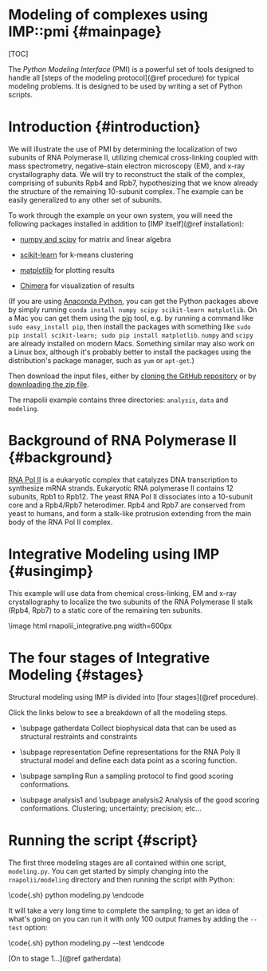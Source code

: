 Modeling of complexes using IMP::pmi {#mainpage}
====================================

[TOC]

The _Python Modeling Interface_ (PMI) is a powerful set of tools designed
to handle all [steps of the modeling protocol](@ref procedure) for
typical modeling problems. It is designed to be used by writing a set of
Python scripts.

# Introduction {#introduction}

We will illustrate the use of PMI by determining the localization of two
subunits of RNA Polymerase II, utilizing chemical cross-linking coupled with
mass spectrometry, negative-stain electron microscopy (EM), and x-ray
crystallography data. We will try
to reconstruct the stalk of the complex, comprising of subunits Rpb4 and Rpb7,
hypothesizing that we know already the structure of the remaining 10-subunit
complex. The example can be easily generalized to any other set of subunits.

To work through the example on your own system, you will need the following
packages installed in addition to [IMP itself](@ref installation):

- [numpy and scipy](http://www.scipy.org/scipylib/download.html)
  for matrix and linear algebra

- [scikit-learn](http://scikit-learn.org/stable/install.html)
  for k-means clustering

- [matplotlib](http://matplotlib.org/downloads.html)
  for plotting results

- [Chimera](https://www.cgl.ucsf.edu/chimera/download.html)
  for visualization of results

(If you are using [Anaconda Python](https://www.anaconda.com/download/),
you can get the Python packages above by simply running
`conda install numpy scipy scikit-learn matplotlib`.
On a Mac you can get them using the
[pip](https://pypi.python.org/pypi/pip) tool, e.g. by running a command like
`sudo easy_install pip`, then install the packages with something like
`sudo pip install scikit-learn; sudo pip install matplotlib`. `numpy` and `scipy` are already installed on modern Macs. Something
similar may also work on a Linux box, although it's probably better to install
the packages using the distribution's package manager, such as `yum` or
`apt-get`.)

Then download the input files, either by 
[cloning the GitHub repository](https://github.com/salilab/imp_tutorial/tree/master)
or by [downloading the zip file](https://github.com/salilab/imp_tutorial/archive/master.zip).

The rnapolii example contains three directories: `analysis`, `data` and
`modeling`.

# Background of RNA Polymerase II {#background}

[RNA Pol II](http://en.wikipedia.org/wiki/RNA_polymerase_II) is a eukaryotic complex that catalyzes DNA transcription to synthesize mRNA strands.  Eukaryotic RNA polymerase II contains 12 subunits, Rpb1 to Rpb12. The yeast RNA Pol II dissociates into a 10-subunit core and a Rpb4/Rpb7 heterodimer. Rpb4 and Rpb7 are conserved from yeast to humans, and form a stalk-like protrusion extending from the main body of the RNA Pol II complex.


# Integrative Modeling using IMP {#usingimp}

This example will use data from chemical cross-linking, EM and x-ray crystallography to localize the two subunits of the RNA Polymerase II stalk (Rpb4, Rpb7) to a static core of the remaining ten subunits.  

\image html rnapolii_integrative.png width=600px

# The four stages of Integrative Modeling {#stages}

Structural modeling using IMP is divided into [four stages](@ref procedure).

Click the links below to see a breakdown of all the modeling steps.

- \subpage gatherdata
  Collect biophysical data that can be used as structural restraints and constraints

- \subpage representation
  Define representations for the RNA Poly II structural model and define each data point as a scoring function.

- \subpage sampling
  Run a sampling protocol to find good scoring conformations.  

- \subpage analysis1 and \subpage analysis2
  Analysis of the good scoring conformations.  Clustering; uncertainty; precision; etc...


# Running the script {#script}

The first three modeling stages are all contained within one script, `modeling.py`. You can get started by simply changing into the `rnapolii/modeling` directory and then running the script with Python:

\code{.sh}
python modeling.py
\endcode

It will take a very long time to complete the sampling; to get an idea of what's going on you can run it with only 100 output frames by adding the `--test` option:

\code{.sh}
python modeling.py --test
\endcode

[On to stage 1...](@ref gatherdata)
